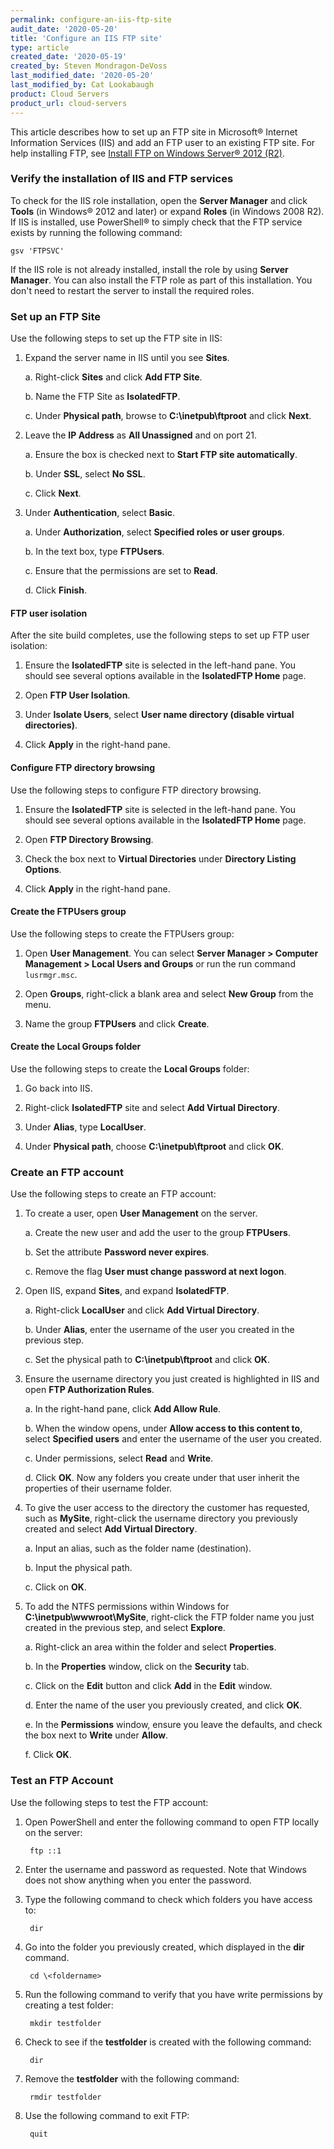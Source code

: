 ```yaml
---
permalink: configure-an-iis-ftp-site
audit_date: '2020-05-20'
title: 'Configure an IIS FTP site'
type: article
created_date: '2020-05-19'
created_by: Steven Mondragon-DeVoss
last_modified_date: '2020-05-20'
last_modified_by: Cat Lookabaugh
product: Cloud Servers
product_url: cloud-servers
---
```


This article describes how to set up an FTP site in Microsoft&reg; Internet Information Services (IIS)
and add an FTP user to an existing FTP site. For help installing FTP, see 
[Install FTP on Windows Server&reg; 2012 (R2)](/support/how-to/installing-ftp-on-windows-server-2012-r2/).

### Verify the installation of IIS and FTP services

To check for the IIS role installation, open the **Server Manager** and click **Tools**
(in Windows&reg; 2012 and later) or expand **Roles** (in Windows 2008 R2). If IIS is installed, use
PowerShell&reg; to simply check that the FTP service exists by running the following command:

    gsv 'FTPSVC'

If the IIS role is not already installed, install the role by using **Server Manager**. You can also install the
FTP role as part of this installation. You don't need to restart the server to install the required roles. 

### Set up an FTP Site

Use the following steps to set up the FTP site in IIS:

1. Expand the server name in IIS until you see **Sites**.

    a. Right-click **Sites** and click **Add FTP Site**.
    
    b. Name the FTP Site as **IsolatedFTP**.
    
    c. Under **Physical path**, browse to **C:\inetpub\ftproot** and click **Next**.

2. Leave the **IP Address** as **All Unassigned** and on port 21.

    a. Ensure the box is checked next to **Start FTP site automatically**.
    
    b. Under **SSL**, select **No SSL**.
    
    c. Click **Next**.

3. Under **Authentication**, select **Basic**.

    a. Under **Authorization**, select **Specified roles or user groups**.
    
    b. In the text box, type **FTPUsers**.
    
    c. Ensure that the permissions are set to **Read**.
    
    d. Click **Finish**.

#### FTP user isolation

After the site build completes, use the following steps to set up FTP user isolation:

1. Ensure the **IsolatedFTP** site is selected in the left-hand pane. You should see several options available in the **IsolatedFTP Home** page. 

2. Open **FTP User Isolation**.

3. Under **Isolate Users**, select **User name directory (disable virtual directories)**.

4. Click **Apply** in the right-hand pane.

#### Configure FTP directory browsing

Use the following steps to configure FTP directory browsing. 

1. Ensure the **IsolatedFTP** site is selected in the left-hand pane. You should see several options available in the **IsolatedFTP Home** page. 

2. Open **FTP Directory Browsing**.

3. Check the box next to **Virtual Directories** under **Directory Listing Options**.

4. Click **Apply** in the right-hand pane.

#### Create the FTPUsers group

Use the following steps to create the FTPUsers group: 

1. Open **User Management**. You can select **Server Manager > Computer Management > Local Users and Groups** or run the run command `lusrmgr.msc`. 

2. Open **Groups**, right-click a blank area and select **New Group** from the menu.

3. Name the group **FTPUsers** and click **Create**.

#### Create the Local Groups folder

Use the following steps to create the **Local Groups** folder: 

1. Go back into IIS.

2. Right-click **IsolatedFTP** site and select **Add Virtual Directory**.

3. Under **Alias**, type **LocalUser**.

4. Under **Physical path**, choose **C:\inetpub\ftproot** and click **OK**.

### Create an FTP account

Use the following steps to create an FTP account:

1. To create a user, open **User Management** on the server. 

    a. Create the new user and add the user to the group **FTPUsers**.
    
    b. Set the attribute **Password never expires**.
    
    c. Remove the flag **User must change password at next logon**.

2. Open IIS, expand **Sites**, and expand **IsolatedFTP**. 

    a. Right-click **LocalUser** and click **Add Virtual Directory**.
    
    b. Under **Alias**, enter the username of the user you created in the previous step.
    
    c. Set the physical path to **C:\inetpub\ftproot** and click **OK**.

3. Ensure the username directory you just created is highlighted in IIS and open **FTP Authorization Rules**. 

    a. In the right-hand pane, click **Add Allow Rule**. 
    
    b. When the window opens, under **Allow access to this content to**, select **Specified users** and enter
       the username of the user you created.
    
    c. Under permissions, select **Read** and **Write**.
    
    d. Click **OK**. Now any folders you create under that user inherit the properties of their username folder.

4. To give the user access to the directory the customer has requested, such as **MySite**, right-click
   the username directory you previously created and select **Add Virtual Directory**. 

    a. Input an alias, such as the folder name (destination).
    
    b. Input the physical path.
    
    c. Click on **OK**.

5. To add the NTFS permissions within Windows for **C:\inetpub\wwwroot\MySite**, right-click the FTP
   folder name you just created in the previous step, and select **Explore**.

    a. Right-click an area within the folder and select **Properties**.
    
    b. In the **Properties** window, click on the **Security** tab.
    
    c. Click on the **Edit** button and click **Add** in the **Edit** window.
    
    d. Enter the name of the user you previously created, and click **OK**.
    
    e. In the **Permissions** window, ensure you leave the defaults, and check the box next to **Write** under **Allow**.
    
    f. Click **OK**.

### Test an FTP Account

Use the following steps to test the FTP account:

1. Open PowerShell and enter the following command to open FTP locally on the server:

        ftp ::1

2. Enter the username and password as requested. Note that Windows does not show anything when you enter the password.

3. Type the following command to check which folders you have access to:

        dir

4. Go into the folder you previously created, which displayed in the **dir** command.

        cd \<foldername>

5. Run the following command to verify that you have write permissions by creating a test folder:

        mkdir testfolder

6. Check to see if the **testfolder** is created with the following command:

        dir

7. Remove the **testfolder** with the following command:

        rmdir testfolder

8. Use the following command to exit FTP:

        quit
